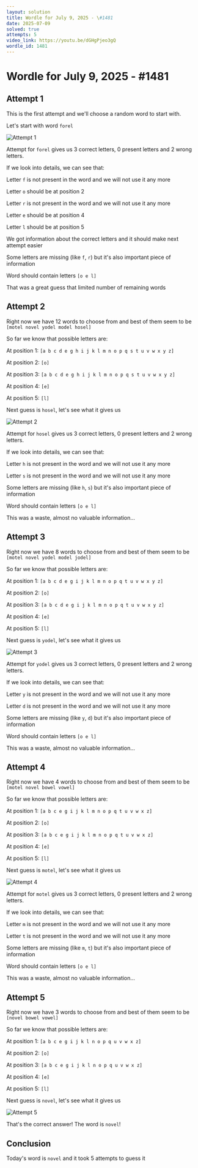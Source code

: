 ```yaml
---
layout: solution
title: Wordle for July 9, 2025 - \#1481
date: 2025-07-09
solved: true
attempts: 5
video_link: https://youtu.be/dGHgPjeo3gQ
wordle_id: 1481
---
```


# Wordle for July 9, 2025 - \#1481

## Attempt 1

This is the first attempt and we'll choose a random word to start with.

Let's start with word `forel`

![Attempt 1](2025-07-09/attempt-1.png)

Attempt for `forel` gives us 3 correct letters, 0 present letters and 2 wrong letters.

If we look into details, we can see that:

Letter `f` is not present in the word and we will not use it any more

Letter `o` should be at position 2

Letter `r` is not present in the word and we will not use it any more

Letter `e` should be at position 4

Letter `l` should be at position 5

We got information about the correct letters and it should make next attempt easier

Some letters are missing (like `f`, `r`) but it's also important piece of information

Word should contain letters `[o e l]`

That was a great guess that limited number of remaining words



## Attempt 2

Right now we have 12 words to choose from and best of them seem to be `[motel novel yodel model hosel]`

So far we know that possible letters are:

At position 1: `[a b c d e g h i j k l m n o p q s t u v w x y z]`

At position 2: `[o]`

At position 3: `[a b c d e g h i j k l m n o p q s t u v w x y z]`

At position 4: `[e]`

At position 5: `[l]`

Next guess is `hosel`, let's see what it gives us

![Attempt 2](2025-07-09/attempt-2.png)

Attempt for `hosel` gives us 3 correct letters, 0 present letters and 2 wrong letters.

If we look into details, we can see that:

Letter `h` is not present in the word and we will not use it any more

Letter `s` is not present in the word and we will not use it any more

Some letters are missing (like `h`, `s`) but it's also important piece of information

Word should contain letters `[o e l]`

This was a waste, almost no valuable information...



## Attempt 3

Right now we have 8 words to choose from and best of them seem to be `[motel novel yodel model jodel]`

So far we know that possible letters are:

At position 1: `[a b c d e g i j k l m n o p q t u v w x y z]`

At position 2: `[o]`

At position 3: `[a b c d e g i j k l m n o p q t u v w x y z]`

At position 4: `[e]`

At position 5: `[l]`

Next guess is `yodel`, let's see what it gives us

![Attempt 3](2025-07-09/attempt-3.png)

Attempt for `yodel` gives us 3 correct letters, 0 present letters and 2 wrong letters.

If we look into details, we can see that:

Letter `y` is not present in the word and we will not use it any more

Letter `d` is not present in the word and we will not use it any more

Some letters are missing (like `y`, `d`) but it's also important piece of information

Word should contain letters `[o e l]`

This was a waste, almost no valuable information...



## Attempt 4

Right now we have 4 words to choose from and best of them seem to be `[motel novel bowel vowel]`

So far we know that possible letters are:

At position 1: `[a b c e g i j k l m n o p q t u v w x z]`

At position 2: `[o]`

At position 3: `[a b c e g i j k l m n o p q t u v w x z]`

At position 4: `[e]`

At position 5: `[l]`

Next guess is `motel`, let's see what it gives us

![Attempt 4](2025-07-09/attempt-4.png)

Attempt for `motel` gives us 3 correct letters, 0 present letters and 2 wrong letters.

If we look into details, we can see that:

Letter `m` is not present in the word and we will not use it any more

Letter `t` is not present in the word and we will not use it any more

Some letters are missing (like `m`, `t`) but it's also important piece of information

Word should contain letters `[o e l]`

This was a waste, almost no valuable information...



## Attempt 5

Right now we have 3 words to choose from and best of them seem to be `[novel bowel vowel]`

So far we know that possible letters are:

At position 1: `[a b c e g i j k l n o p q u v w x z]`

At position 2: `[o]`

At position 3: `[a b c e g i j k l n o p q u v w x z]`

At position 4: `[e]`

At position 5: `[l]`

Next guess is `novel`, let's see what it gives us

![Attempt 5](2025-07-09/attempt-5.png)

That's the correct answer! The word is `novel`!

## Conclusion

Today's word is `novel` and it took 5 attempts to guess it

